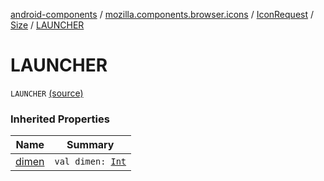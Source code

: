 [android-components](../../../index.md) / [mozilla.components.browser.icons](../../index.md) / [IconRequest](../index.md) / [Size](index.md) / [LAUNCHER](./-l-a-u-n-c-h-e-r.md)

# LAUNCHER

`LAUNCHER` [(source)](https://github.com/mozilla-mobile/android-components/blob/master/components/browser/icons/src/main/java/mozilla/components/browser/icons/IconRequest.kt#L33)

### Inherited Properties

| Name | Summary |
|---|---|
| [dimen](dimen.md) | `val dimen: `[`Int`](https://kotlinlang.org/api/latest/jvm/stdlib/kotlin/-int/index.html) |
